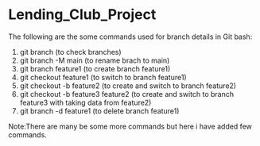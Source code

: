 # Lending_Club_Project

The following are the some commands used for branch details in Git bash:
1) git branch (to check branches)
2) git branch -M main (to rename brach to main)
3) git branch feature1 (to create branch feature1)
4) git checkout feature1 (to switch to branch feature1)
5) git checkout -b feature2 (to create and switch to branch feature2)
6) git checkout -b feature3 feature2 (to create and switch to branch feature3 with taking data from feature2)
7) git branch -d feature1 (to delete branch feature1)

Note:There are many be some more commands but here i have added few commands.
